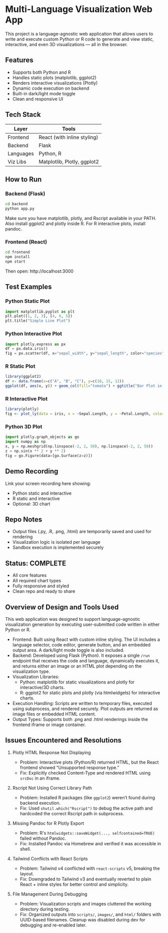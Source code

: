 # Multi-Language Visualization Web App

This project is a language-agnostic web application that allows users to write and execute custom Python or R code to generate and view static, interactive, and even 3D visualizations — all in the browser.

## Features

- Supports both Python and R
- Handles static plots (matplotlib, ggplot2)
- Renders interactive visualizations (Plotly)
- Dynamic code execution on backend
- Built-in dark/light mode toggle
- Clean and responsive UI

## Tech Stack

| Layer       | Tools                        |
|-------------|------------------------------|
| Frontend    | React (with inline styling)  |
| Backend     | Flask                        |
| Languages   | Python, R                    |
| Viz Libs    | Matplotlib, Plotly, ggplot2  |

## How to Run

### Backend (Flask)

```bash
cd backend
python app.py
```

Make sure you have matplotlib, plotly, and Rscript available in your PATH. Also install ggplot2 and plotly inside R. For R interactive plots, install pandoc.

### Frontend (React)

```bash
cd frontend
npm install
npm start
```

Then open: http://localhost:3000

## Test Examples

### Python Static Plot

```python
import matplotlib.pyplot as plt
plt.plot([1, 2, 3], [4, 6, 5])
plt.title("Simple Line Plot")
```

### Python Interactive Plot

```python
import plotly.express as px
df = px.data.iris()
fig = px.scatter(df, x="sepal_width", y="sepal_length", color="species")
```

### R Static Plot

```r
library(ggplot2)
df <- data.frame(x=c("A", "B", "C"), y=c(10, 15, 12))
ggplot(df, aes(x, y)) + geom_col(fill="tomato") + ggtitle("Bar Plot in R")
```

### R Interactive Plot

```r
library(plotly)
fig <- plot_ly(data = iris, x = ~Sepal.Length, y = ~Petal.Length, color = ~Species, type = 'scatter', mode = 'markers')
```

### Python 3D Plot

```python
import plotly.graph_objects as go
import numpy as np
x, y = np.meshgrid(np.linspace(-2, 2, 50), np.linspace(-2, 2, 50))
z = np.sin(x ** 2 + y ** 2)
fig = go.Figure(data=[go.Surface(z=z)])
```

## Demo Recording

Link your screen recording here showing:
- Python static and interactive
- R static and interactive
- Optional: 3D chart

## Repo Notes

- Output files (.py, .R, .png, .html) are temporarily saved and used for rendering
- Visualization logic is isolated per language
- Sandbox execution is implemented securely

## Status: COMPLETE

- All core features
- All required chart types
- Fully responsive and styled
- Clean repo and ready to share

## Overview of Design and Tools Used

This web application was designed to support language-agnostic visualization generation by executing user-submitted code written in either Python or R.

- Frontend: Built using React with custom inline styling. The UI includes a language selector, code editor, generate button, and an embedded output area. A dark/light mode toggle is also included.
- Backend: Developed using Flask (Python). It exposes a single `/run` endpoint that receives the code and language, dynamically executes it, and returns either an image or an HTML plot depending on the visualization type.
- Visualization Libraries:
  - Python: matplotlib for static visualizations and plotly for interactive/3D charts.
  - R: ggplot2 for static plots and plotly (via htmlwidgets) for interactive charts.
- Execution Handling: Scripts are written to temporary files, executed using subprocess, and rendered securely. Plot outputs are returned as image files or embedded HTML content.
- Output Types: Supports both .png and .html renderings inside the frontend iframe or image container.

## Issues Encountered and Resolutions

1. Plotly HTML Response Not Displaying  
   - Problem: Interactive plots (Python/R) returned HTML, but the React frontend showed “Unsupported response type.”  
   - Fix: Explicitly checked Content-Type and rendered HTML using `srcDoc` in an iframe.

2. Rscript Not Using Correct Library Path  
   - Problem: Installed R packages (like `ggplot2`) weren’t found during backend execution.  
   - Fix: Used `shutil.which("Rscript")` to debug the active path and hardcoded the correct Rscript path in subprocess.

3. Missing Pandoc for R Plotly Export  
   - Problem: R's `htmlwidgets::saveWidget(..., selfcontained=TRUE)` failed without Pandoc.  
   - Fix: Installed Pandoc via Homebrew and verified it was accessible in shell.

4. Tailwind Conflicts with React Scripts  
   - Problem: Tailwind v4 conflicted with `react-scripts` v5, breaking the layout.  
   - Fix: Downgraded to Tailwind v3 and eventually reverted to plain React + inline styles for better control and simplicity.

5. File Management During Debugging  
   - Problem: Visualization scripts and images cluttered the working directory during testing.  
   - Fix: Organized outputs into `scripts/`, `images/`, and `html/` folders with UUID-based filenames. Cleanup was disabled during dev for debugging and re-enabled later.
